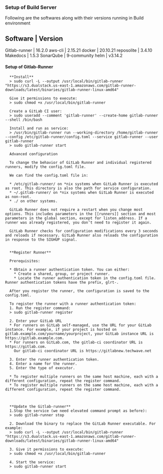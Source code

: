 ### **Setup of Build Server**

Following are the softwares along with their versions running in Build environment

  Software             |     Version
  -----------------------------------------
  Gitlab-runner        |  16.2.0
  aws-cli              |  2.15.21
  docker               |  20.10.21
  reposolite           |  3.4.10
  Makedocs             |  1.5.3
  SonarQube            |  9-community
  helm                 |  v3.14.2
  
  
 #### **Setup of Gitlab-Runner**
    
	  **Install**
	  > sudo curl -L --output /usr/local/bin/gitlab-runner "https://s3.dualstack.us-east-1.amazonaws.com/gitlab-runner-downloads/latest/binaries/gitlab-runner-linux-amd64"
      
	  Give it permissions to execute:
	  > sudo chmod +x /usr/local/bin/gitlab-runner
  
      Create a GitLab CI user:
	  > sudo useradd --comment 'gitlab-runner' --create-home gitlab-runner --shell /bin/bash

      Install and run as service:
	  > /usr/bin/gitlab-runner run --working-directory /home/gitlab-runner --config /etc/gitlab-runner/config.toml --service gitlab-runner --user gitlab-runner
	  > sudo gitlab-runner start
	  
	  Advanced configuration
	  
	  To change the behavior of GitLab Runner and individual registered runners, modify the config.toml file.

      We can find the config.toml file in:
	  
	  * /etc/gitlab-runner/ on *nix systems when GitLab Runner is executed as root. This directory is also the path for service configuration.
      * ~/.gitlab-runner/ on *nix systems when GitLab Runner is executed as non-root.
      * ./ on other systems.
	  
	  GitLab Runner does not require a restart when you change most options. This includes parameters in the [[runners]] section and most parameters in the global section, except for listen_address. If a runner was already registered, you don’t need to register it again.

      GitLab Runner checks for configuration modifications every 3 seconds and reloads if necessary. GitLab Runner also reloads the configuration in response to the SIGHUP signal.
	  
	  
	  **Register Runner**
	  
	  Prerequisites:

      * Obtain a runner authentication token. You can either:
        * Create a shared, group, or project runner.
        * Locate the runner authentication token in the config.toml file. Runner authentication tokens have the prefix, glrt-.
		
	  After you register the runner, the configuration is saved to the config.toml.

      To register the runner with a runner authentication token:
	  1. Run the register command:
	  > sudo gitlab-runner register

      2. Enter your GitLab URL
	  * For runners on GitLab self-managed, use the URL for your GitLab instance. For example, if your project is hosted on gitlab.example.com/yourname/yourproject, your GitLab instance URL is https://gitlab.example.com.
      * For runners on GitLab.com, the gitlab-ci coordinator URL is https://gitlab.com. 
	    Our gitlab-ci coordinator URL is https://gitlabnew.techwave.net
		
	  3. Enter the runner authentication token.
      4. Enter a name for the runner.
      5. Enter the type of executor.
	  
	  * To register multiple runners on the same host machine, each with a different configuration, repeat the register command.
	  * To register multiple runners on the same host machine, each with a different configuration, repeat the register command.
	  
	  
	  
	  **Update the Gitlab-runner**
	  1.Stop the service (we need elevated command prompt as before):
	  > sudo gitlab-runner stop

      2. Download the binary to replace the GitLab Runner executable. For example:
	  > sudo curl -L --output /usr/local/bin/gitlab-runner "https://s3.dualstack.us-east-1.amazonaws.com/gitlab-runner-downloads/latest/binaries/gitlab-runner-linux-amd64"

      3. Give it permissions to execute:
	  > sudo chmod +x /usr/local/bin/gitlab-runner

      4. Start the service:
	  > sudo gitlab-runner start
